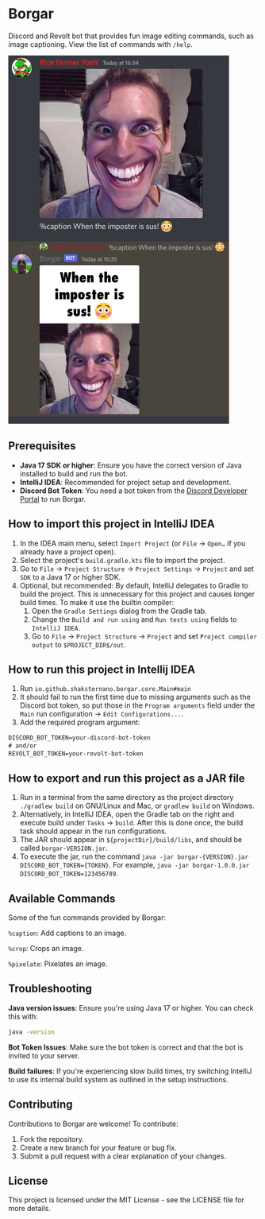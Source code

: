 # Borgar

Discord and Revolt bot that provides fun image editing commands, such as image captioning. View the list of commands with `/help`.

![Image captioning](images/image_caption_example.png)

## Prerequisites

- **Java 17 SDK or higher**: Ensure you have the correct version of Java installed to build and run the bot.
- **IntelliJ IDEA**: Recommended for project setup and development.
- **Discord Bot Token**: You need a bot token from the [Discord Developer Portal](https://discord.com/developers/applications) to run Borgar.

## How to import this project in IntelliJ IDEA
1. In the IDEA main menu, select `Import Project` (or `File` → `Open…` if you already have a project open).
2. Select the project's `build.gradle.kts` file to import the project.
3. Go to `File` → `Project Structure` → `Project Settings` → `Project` and set `SDK` to a Java 17 or higher SDK.
4. Optional, but recommended: By default, IntelliJ delegates to Gradle to build the project. This is unnecessary for this project and causes longer build times. To make it use the builtin compiler:
   1. Open the `Gradle Settings` dialog from the Gradle tab.
   2. Change the `Build and run using` and `Run tests using` fields to `IntelliJ IDEA`.
   3. Go to `File` → `Project Structure` → `Project` and set `Project compiler output` to `$PROJECT_DIR$/out`.

## How to run this project in Intellij IDEA
1. Run `io.github.shaksternano.borgar.core.Main#main`
2. It should fail to run the first time due to missing arguments such as the Discord bot token, so put those in the `Program arguments` field under the `Main` run configuration → `Edit Configurations...`.
3. Add the required program argument:
```dotenv
DISCORD_BOT_TOKEN=your-discord-bot-token
# and/or
REVOLT_BOT_TOKEN=your-revolt-bot-token
```

## How to export and run this project as a JAR file
1. Run in a terminal from the same directory as the project directory `./gradlew build` on GNU/Linux and Mac, or `gradlew build` on Windows.
2. Alternatively, in IntelliJ IDEA, open the Gradle tab on the right and execute build under `Tasks` → `build`. After this is done once, the build task should appear in the run configurations.
3. The JAR should appear in `${projectDir}/build/libs`, and should be called `borgar-VERSION.jar`.
4. To execute the jar, run the command `java -jar borgar-{VERSION}.jar DISCORD_BOT_TOKEN={TOKEN}`. For example, `java -jar borgar-1.0.0.jar DISCORD_BOT_TOKEN=123456789`.
## Available Commands
Some of the fun commands provided by Borgar:

`%caption`: Add captions to an image.

`%crop`: Crops an image.

`%pixelate`: Pixelates an image.

## Troubleshooting
**Java version issues**: Ensure you're using Java 17 or higher. You can check this with:
```bash
java -version
```
**Bot Token Issues**: Make sure the bot token is correct and that the bot is invited to your server.

**Build failures**: If you're experiencing slow build times, try switching IntelliJ to use its internal build system as outlined in the setup instructions.

## Contributing
Contributions to Borgar are welcome! To contribute:

1. Fork the repository.
2. Create a new branch for your feature or bug fix.
3. Submit a pull request with a clear explanation of your changes.

## License
This project is licensed under the MIT License - see the LICENSE file for more details.
